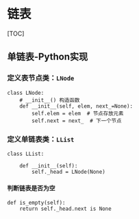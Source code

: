 # 链表

[TOC]

## 单链表-Python实现

### 定义表节点类：`LNode`

```
class LNode:
    # __init__() 构造函数
    def __init__(self, elem, next_=None):
        self.elem = elem  # 节点存放元素
        self.next = next_  # 下一个节点
```



### 定义单链表类：`LList`

```
class LList:

    def __init__(self):
        self._head = LNode(None)
```



#### 判断链表是否为空

```
def is_empty(self):
    return self._head.next is None
```



